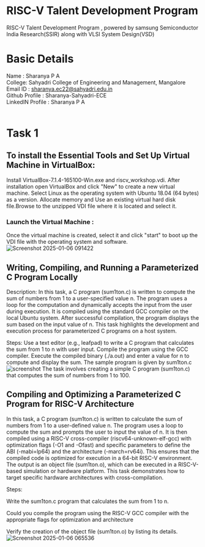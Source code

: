 # RISC-V Talent Development Program
RISC-V Talent Development Program , powered by samsung Semiconductor India Research(SSIR) along with VLSI System Design(VSD)
# Basic Details 
Name : Sharanya P A <br />
College: Sahyadri College of Engineering and Management, Mangalore <br />
Email ID : sharanya.ec22@sahyadri.edu.in <br />
Github Profile : Sharanya-Sahyadri-ECE <br />
LinkedIN Profile : Sharanya P A  
<br />
# Task 1
## To install the Essential Tools and Set Up Virtual Machine in VirtualBox:
Install VirtualBox-7.1.4-165100-Win.exe and riscv_workshop.vdi. After installation open VirtualBox and click "New" to create a new virtual machine. Select Linux as the operating system with Ubuntu 18.04 (64 bytes) as a version. Allocate memory and Use an existing virtual hard disk file.Browse to the unzipped VDI file where it is located and select it.
### Launch the Virtual Machine :
Once the virtual machine is created, select it and click "start" to boot up the VDI file with the operating system and software.
![Screenshot 2025-01-06 091422](https://github.com/user-attachments/assets/8ce5fabf-94dc-4526-afa5-b25b9b9bec0f)
## Writing, Compiling, and Running a Parameterized C Program Locally
Description: In this task, a C program (sum1ton.c) is written to compute the sum of numbers from 1 to a user-specified value n. The program uses a loop for the computation and dynamically accepts the input from the user during execution. It is compiled using the standard GCC compiler on the local Ubuntu system. After successful compilation, the program displays the sum based on the input value of n. This task highlights the development and execution process for parameterized C programs on a host system.

Steps:
Use a text editor (e.g., leafpad) to write a C program that calculates the sum from 1 to n with user input.
Compile the program using the GCC compiler.
Execute the compiled binary (./a.out) and enter a value for n to compute and display the sum.
The sample program is given by sum1ton.c
![screenshot](https://github.com/user-attachments/assets/0228d67e-0d82-4530-8159-c5cb614cf1a7)
The task involves creating a simple C program (sum1ton.c) that computes the sum of numbers from 1 to 100.

## Compiling and Optimizing a Parameterized C Program for RISC-V Architecture
 In this task, a C program (sum1ton.c) is written to calculate the sum of numbers from 1 to a user-defined value n. The program uses a loop to compute the sum and prompts the user to input the value of n. It is then compiled using a RISC-V cross-compiler (riscv64-unknown-elf-gcc) with optimization flags (-O1 and -Ofast) and specific parameters to define the ABI (-mabi=lp64) and the architecture (-march=rv64i). This ensures that the compiled code is optimized for execution in a 64-bit RISC-V environment. The output is an object file (sum1ton.o), which can be executed in a RISC-V-based simulation or hardware platform. This task demonstrates how to target specific hardware architectures with cross-compilation.

Steps:

Write the sum1ton.c program that calculates the sum from 1 to n.

Could you compile the program using the RISC-V GCC compiler with the appropriate flags for optimization and architecture

Verify the creation of the object file (sum1ton.o) by listing its details.
![Screenshot 2025-01-06 065536](https://github.com/user-attachments/assets/e55d037d-c56d-4757-898d-f03057440132)
